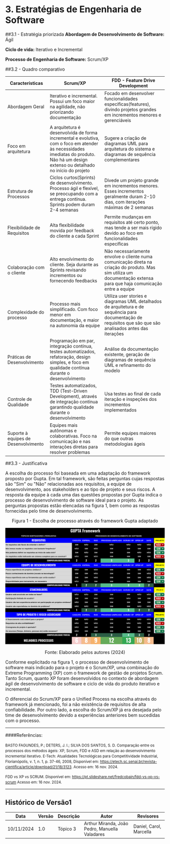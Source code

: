 # 3. Estratégias de Engenharia de Software

##3.1 - Estratégia priorizada
**Abordagem de Desenvolvimento de Software:** Ágil

**Ciclo de vida:** Iterativo e Incremental 

**Processo de Engenharia de Software:** Scrum/XP

##3.2 - Quadro comparativo

Características     | Scrum/XP | FDD - Feature Drive Development|  
-------- | ------ | --------- | 
Abordagem Geral | Iterativo e incremental. Possui um foco maior na agilidade, não priorizando documentação | Focado em desenvolver funcionalidades especificas(features), divindo projetos grandes em incrementos menores e gerenciáveis |
Foco em arquitetura | A arquitetura é desenvolvida de forma incremental e evolutiva, com o foco em atender às necessidades imediatas do produto. Não há um design extenso ou detalhado no início do projeto | Sugere a criação de diagramas UML para arquitetura do sistema e diagramas de sequência complementares | 
Estrutura de Processos | Ciclos curtos(Sprints) de desenvolvimento. Processo ágil e flexível, se preocupando com a entrega contínua. Sprints podem duram 2-4 semanas | Divede um projeto grande em incrementos menores. Esses incrementos geralmente duram 2-10 dias, com iterações máximas de 2 semanas|
Flexibilidade de Requisitos | Alta flexibilidade movida por feedback do cliente a cada Sprint | Permite mudanças em requisitos até certo ponto, mas tende a ser mais rígido devido ao foco em funcionalidades específicas
Colaboração com o cliente | Alto envolvimento do cliente. Seja durante as Sprints revisando incrementos ou fornecendo feedbacks | Não necessariamente envolve o cliente numa comunicação direta na criação do produto. Mas sim utiliza um documentação extensa para que haja comunicação entre a equipe
Complexidade do processo | Processo mais simplificado. Com foco menor em documentação, e maior na autonomia da equipe | Utiliza user stories e diagramas UML detalhados de arquitetura e de sequência para documentação de requisitos que são que são analisados antes das iterações
Práticas de Desenvolvimento |  Programação em par, integração contínua, testes automatizados, refatoração, design simples, e foco em qualidade contínua durante o desenvolvimento | Análise da documentação existente, geração de diagramas de sequência UML e refinamento do modelo
Controle de Qualidade | Testes automatizados, TDD (Test-Driven Development), através de integração contínua garantindo qualidade durante o desenvolvimento | Usa testes ao final de cada iteração e inspeções dos incrementos implementados
Suporte à equipes de Desenvolvimento | Equipes mais autônomas e colaborativas. Foco na comunicação e nas interações diretas para resolver problemas | Permite equipes maiores do que outras metodologias ágeis 



##3.3 - Justificativa

A escolha do processo foi baseada em uma adaptação do framework proposto por Gupta. Em tal framework, são feitas perguntas cujas respostas são "Sim" ou "Não" relacionadas aos requisitos, a equipe de desenvolvimento, aos stakeholders e ao tipo de projeto e seus riscos. A resposta da equipe à cada uma das questões propostas por Gupta indica o processo de desenvolvimento de software ideal para o projeto. As perguntas propostas estão elencadas na figura 1, bem como as respostas fornecidas pelo time de desenvolvimento.

<p style="text-align: center;">
Figura 1 - Escolha de processo através do framework Gupta adaptado
</p>

![Quadro de Seleção de processos](../../assets/gupta.png)

<p style="text-align: center;">
Fonte: Elaborado pelos autores (2024)
</p>

Conforme explicitado na figura 1, o processo de desenvolvimento de software mais indicado para o projeto é o Scrum/XP, uma combinação do Extreme Programming (XP) com o framework de gestão de projetos Scrum. Tanto Scrum, quanto XP foram desenvolvidos no contexto de abordagem ágil de desenvolvimento de software e ciclo de vida do produto iterativo e incremental.

O diferencial do Scrum/XP para o Unified Process na escolha através do framework já mencionado, foi a não existência de requisitos de alta confiabilidade. Por outro lado, a escolha do Scrum/XP já era desejada pelo time de desenvolvimento devido a experiências anteriores bem sucedidas com o processo.

---
####Referências:

<p><small>BASTO FAGUNDES, P.; DETERS, J. I.; SILVA DOS SANTOS, S. D. Comparação entre os processos dos métodos ágeis: XP, Scrum, FDD e ASD em relação ao desenvolvimento incremental iterativo. E-Tech: Atualidades Tecnológicas para Competitividade Industrial, Florianópolis, v. 1, n. 1, p. 37-46, 2008, Disponível em: <a href="https://etech.sc.senai.br/revista-cientifica/article/download/21/18/3123">https://etech.sc.senai.br/revista-cientifica/article/download/21/18/3123</a>. Acesso em: 16 nov. 2024.</small></p>
<p><small>FDD vs XP vs SCRUM. Disponível em: <a href="https://pt.slideshare.net/fredcobain/fdd-vs-xp-vs-scrum">https://pt.slideshare.net/fredcobain/fdd-vs-xp-vs-scrum</a> Acesso em: 16 nov. 2024.</small></p>

---
## Histórico de Versão1
Data     | Versão | Descrição | Autor | Revisores 
-------- | ------ | --------- | ----- | ---------
10/11/2024 | 1.0 | Tópico 3 | Arthur Miranda, João Pedro, Manuella Valadares | Daniel, Carol, Marcella
